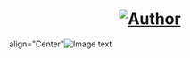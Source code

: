 <h1 align="center"><a href="https://github.com/piratainformatico2"><img title="Author" src="https://img.shields.io/badge/Author-⍣᭕ᬁ᭖sharkcode᭖᭕ᬁ⍣-svg?style=for-the-badge&logo=github"></a></h1>

align="Center"![Image text](https://github.com/piratainformatico2/packages/blob/main/Images/IMG_20210928_153221.png)
